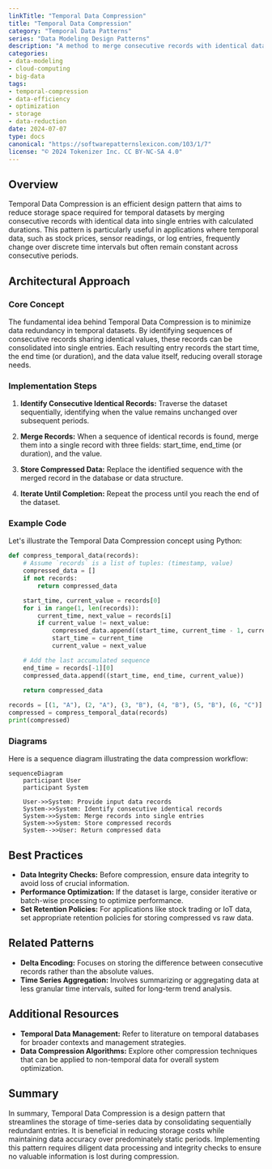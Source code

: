 ```yaml
---
linkTitle: "Temporal Data Compression"
title: "Temporal Data Compression"
category: "Temporal Data Patterns"
series: "Data Modeling Design Patterns"
description: "A method to merge consecutive records with identical data to reduce storage in temporal datasets."
categories:
- data-modeling
- cloud-computing
- big-data
tags:
- temporal-compression
- data-efficiency
- optimization
- storage
- data-reduction
date: 2024-07-07
type: docs
canonical: "https://softwarepatternslexicon.com/103/1/7"
license: "© 2024 Tokenizer Inc. CC BY-NC-SA 4.0"
---
```


## Overview

Temporal Data Compression is an efficient design pattern that aims to reduce storage space required for temporal datasets by merging consecutive records with identical data into single entries with calculated durations. This pattern is particularly useful in applications where temporal data, such as stock prices, sensor readings, or log entries, frequently change over discrete time intervals but often remain constant across consecutive periods.

## Architectural Approach

### Core Concept

The fundamental idea behind Temporal Data Compression is to minimize data redundancy in temporal datasets. By identifying sequences of consecutive records sharing identical values, these records can be consolidated into single entries. Each resulting entry records the start time, the end time (or duration), and the data value itself, reducing overall storage needs.

### Implementation Steps

1. **Identify Consecutive Identical Records:** 
   Traverse the dataset sequentially, identifying when the value remains unchanged over subsequent periods.

2. **Merge Records:**
   When a sequence of identical records is found, merge them into a single record with three fields: start_time, end_time (or duration), and the value.

3. **Store Compressed Data:**
   Replace the identified sequence with the merged record in the database or data structure.

4. **Iterate Until Completion:**
   Repeat the process until you reach the end of the dataset.

### Example Code

Let's illustrate the Temporal Data Compression concept using Python:

```python
def compress_temporal_data(records):
    # Assume `records` is a list of tuples: (timestamp, value)
    compressed_data = []
    if not records:
        return compressed_data

    start_time, current_value = records[0]
    for i in range(1, len(records)):
        current_time, next_value = records[i]
        if current_value != next_value:
            compressed_data.append((start_time, current_time - 1, current_value))
            start_time = current_time
            current_value = next_value

    # Add the last accumulated sequence
    end_time = records[-1][0]
    compressed_data.append((start_time, end_time, current_value))
    
    return compressed_data

records = [(1, "A"), (2, "A"), (3, "B"), (4, "B"), (5, "B"), (6, "C")]
compressed = compress_temporal_data(records)
print(compressed)
```

### Diagrams

Here is a sequence diagram illustrating the data compression workflow:

```mermaid
sequenceDiagram
    participant User
    participant System

    User->>System: Provide input data records
    System->>System: Identify consecutive identical records
    System->>System: Merge records into single entries
    System->>System: Store compressed records
    System-->>User: Return compressed data
```

## Best Practices

- **Data Integrity Checks:** Before compression, ensure data integrity to avoid loss of crucial information.
- **Performance Optimization:** If the dataset is large, consider iterative or batch-wise processing to optimize performance.
- **Set Retention Policies:** For applications like stock trading or IoT data, set appropriate retention policies for storing compressed vs raw data.

## Related Patterns

- **Delta Encoding:** Focuses on storing the difference between consecutive records rather than the absolute values.
- **Time Series Aggregation:** Involves summarizing or aggregating data at less granular time intervals, suited for long-term trend analysis.

## Additional Resources

- **Temporal Data Management:** Refer to literature on temporal databases for broader contexts and management strategies.
- **Data Compression Algorithms:** Explore other compression techniques that can be applied to non-temporal data for overall system optimization.

## Summary

In summary, Temporal Data Compression is a design pattern that streamlines the storage of time-series data by consolidating sequentially redundant entries. It is beneficial in reducing storage costs while maintaining data accuracy over predominately static periods. Implementing this pattern requires diligent data processing and integrity checks to ensure no valuable information is lost during compression.
